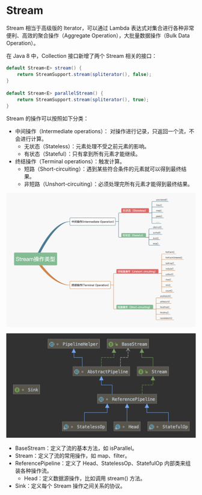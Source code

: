 # Stream

Stream 相当于高级版的 Iterator，可以通过 Lambda 表达式对集合进行各种非常便利、高效的聚合操作（Aggregate Operation），大批量数据操作（Bulk Data Operation）。

在 Java 8 中，Collection 接口新增了两个 Stream 相关的接口：

```java
default Stream<E> stream() {
    return StreamSupport.stream(spliterator(), false);
}

default Stream<E> parallelStream() {
    return StreamSupport.stream(spliterator(), true);
}
```

Stream 的操作可以按照如下分类：

* 中间操作（Intermediate operations）： 对操作进行记录，只返回一个流，不会进行计算。
  * 无状态（Stateless）：元素处理不受之前元素的影响。
  * 有状态（Stateful）：只有拿到所有元素才能继续。
* 终结操作（Terminal operations）：触发计算。
  * 短路（Short-circuiting）：遇到某些符合条件的元素就可以得到最终结果。
  * 非短路（Unshort-circuiting）：必须处理完所有元素才能得到最终结果。

![](../../.gitbook/assets/image%20%2816%29.png)

![](../../.gitbook/assets/image%20%28110%29.png)

* BaseStream：定义了流的基本方法，如 isParallel。
* Stream：定义了流的常用操作，如 map、filter。
* ReferencePipeline：定义了 Head、StatelessOp、StatefulOp 内部类来组装各种操作流。
  * Head：定义数据源操作，比如调用 stream\(\) 方法。
* Sink：定义每个 Stream 操作之间关系的协议。

